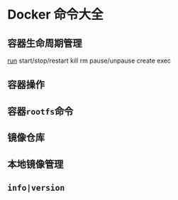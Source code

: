 # Docker 命令大全




## 容器生命周期管理

[run](orders/run.md)
start/stop/restart
kill
rm
pause/unpause
create
exec



## 容器操作





## 容器`rootfs`命令




## 镜像仓库





## 本地镜像管理





## `info|version`